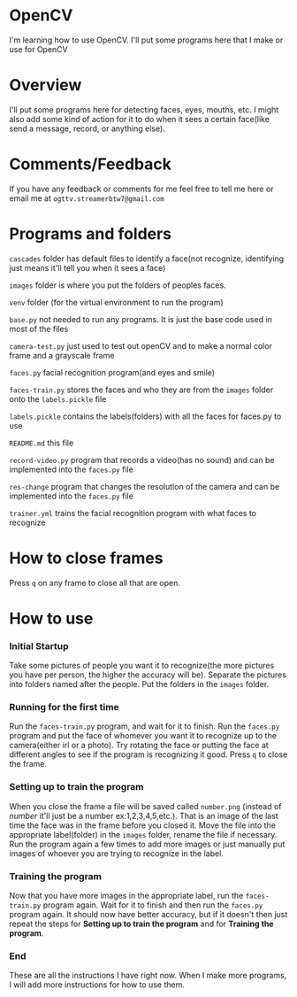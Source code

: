# OpenCV
I'm learning how to use OpenCV. I'll put some programs here that I make or use for OpenCV
# Overview
I'll put some programs here for detecting faces, eyes, mouths, etc. I might also add some kind of action for it to do when it sees a certain face(like send a message, record, or anything else).
# Comments/Feedback
If you have any feedback or comments for me feel free to tell me here or email me at `ogttv.streamerbtw7@gmail.com`
# Programs and folders
`cascades` folder has default files to identify a face(not recognize, identifying just means it'll tell you when it sees a face)

`images` folder is where you put the folders of peoples faces.

`venv` folder (for the virtual environment to run the program)

`base.py` not needed to run any programs. It is just the base code used in most of the files

`camera-test.py` just used to test out openCV and to make a normal color frame and a grayscale frame

`faces.py` facial recognition program(and eyes and smile)

`faces-train.py` stores the faces and who they are from the `images` folder onto the `labels.pickle` file

`labels.pickle` contains the labels(folders) with all the faces for faces.py to use

`README.md` this file

`record-video.py` program that records a video(has no sound) and can be implemented into the `faces.py` file

`res-change` program that changes the resolution of the camera and can be implemented into the `faces.py` file

`trainer.yml` trains the facial recognition program with what faces to recognize
# How to close frames
Press `q` on any frame to close all that are open.
# How to use
### Initial Startup

Take some pictures of people you want it to recognize(the more pictures you have per person, the higher the accuracy will be). Separate the pictures into folders named after the people. Put the folders in the `images` folder. 

### Running for the first time

Run the `faces-train.py` program, and wait for it to finish. Run the `faces.py` program and put the face of whomever you want it to recognize up to the camera(either irl or a photo). Try rotating the face or putting the face at different angles to see if the program is recognizing it good. Press `q` to close the frame.

### Setting up to train the program

When you close the frame a file will be saved called `number.png` (instead of *number* it'll just be a number ex:1,2,3,4,5,etc.). That is an image of the last time the face was in the frame before you closed it. Move the file into the appropriate label(folder) in the `images` folder, rename the file if necessary. Run the program again a few times to add more images or just manually put images of whoever you are trying to recognize in the label.

### Training the program

Now that you have more images in the appropriate label, run the `faces-train.py` program again. Wait for it to finish and then run the `faces.py` program again. It should now have better accuracy, but if it doesn't then just repeat the steps for **Setting up to train the program** and for **Training the program**.
 
### End

These are all the instructions I have right now. When I make more programs, I will add more instructions for how to use them.